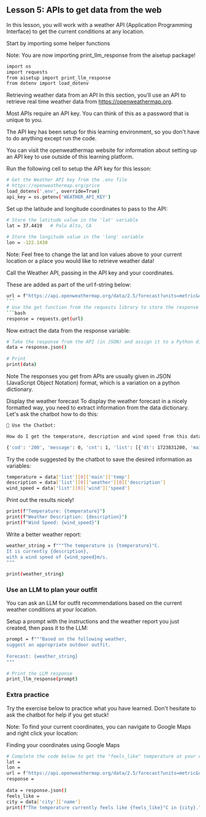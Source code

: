 ## Lesson 5: APIs to get data from the web
In this lesson, you will work with a weather API (Application Programming Interface) to get the current conditions at any location.

Start by importing some helper functions

Note: You are now importing print_llm_response from the aisetup package!
```bash
import os
import requests
from aisetup import print_llm_response
from dotenv import load_dotenv
```
Retrieving weather data from an API
In this section, you'll use an API to retrieve real time weather data from https://openweathermap.org.

Most APIs require an API key. You can think of this as a password that is unique to you.

The API key has been setup for this learning environment, so you don't have to do anything except run the code.

You can visit the openweathermap website for information about setting up an API key to use outside of this learning platform.

Run the following cell to setup the API key for this lesson:
```bash
# Get the Weather API key from the .env file
# https://openweathermap.org/price
load_dotenv('.env', override=True)
api_key = os.getenv('WEATHER_API_KEY')
```
Set up the latitude and longitude coordinates to pass to the API:
```bash
# Store the latitude value in the 'lat' variable
lat = 37.4419   # Palo Alto, CA
​
# Store the longitude value in the 'long' variable
lon = -122.1430
```
Note: Feel free to change the lat and lon values above to your current location or a place you would like to retrieve weather data!

Call the Weather API, passing in the API key and your coordinates.

These are added as part of the url f-string below:
```bash
url = f"https://api.openweathermap.org/data/2.5/forecast?units=metric&cnt=1&lat={lat}&lon={lon}&appid={api_key}"
​```
# Use the get function from the requests library to store the response from the API
```bash
response = requests.get(url)
```
Now extract the data from the response variable:
```bash
# Take the response from the API (in JSON) and assign it to a Python dictionary
data = response.json()
​
# Print
print(data)
```
Note The responses you get from APIs are usually given in JSON (JavaScript Object Notation) format, which is a variation on a python dictionary.

Display the weather forecast
To display the weather forecast in a nicely formatted way, you need to extract information from the data dictionary. Let's ask the chatbot how to do this:
```bash
🤖 Use the Chatbot:

How do I get the temperature, description and wind speed from this data variable:

{'cod': '200', 'message': 0, 'cnt': 1, 'list': [{'dt': 1723831200, 'main': {'temp': 34.14, 'feels_like': 23.94, 'temp_min': 22.84, 'temp_max': 24.02, 'pressure': 1017, 'sea_level': 1017, 'grnd_level': 949, 'humidity': 56, 'temp_kf': 1.15}, 'weather': [{'id': 800, 'main': 'Clear', 'description': 'clear sky', 'icon': '01d'}], 'clouds': {'all': 0}, 'wind': {'speed': 3.18, 'deg': 191, 'gust': 3.83}, 'visibility': 10000, 'pop': 0, 'sys': {'pod': 'd'}, 'dt_txt': '2024-08-16 18:00:00'}], 'city': {'id': 5518301, 'name': 'Carey', 'coord': {'lat': 34.38, 'lon': -100.36}, 'country': 'US', 'population': 0, 'timezone': -18000, 'sunrise': 1723809821, 'sunset': 1723858068}
```
Try the code suggested by the chatbot to save the desired information as variables:
```bash
temperature = data['list'][0]['main']['temp']
description = data['list'][0]['weather'][0]['description']
wind_speed = data['list'][0]['wind']['speed']
```
Print out the results nicely!
```bash
print(f"Temperature: {temperature}")
print(f"Weather Description: {description}")
print(f"Wind Speed: {wind_speed}")
```
Write a better weather report:
```bash
weather_string = f"""The temperature is {temperature}°C. 
It is currently {description},
with a wind speed of {wind_speed}m/s.
"""
​
print(weather_string)
```
### Use an LLM to plan your outfit
You can ask an LLM for outfit recommendations based on the current weather conditions at your location.

Setup a prompt with the instructions and the weather report you just created, then pass it to the LLM:
```bash
prompt = f"""Based on the following weather, 
suggest an appropriate outdoor outfit.
​
Forecast: {weather_string}
"""
​
# Print the LLM response
print_llm_response(prompt)
```
### Extra practice
Try the exercise below to practice what you have learned. Don't hesitate to ask the chatbot for help if you get stuck!

Note: To find your current coordinates, you can navigate to Google Maps and right click your location:

Finding your coordinates using Google Maps
```bash
# Complete the code below to get the "feels_like" temperature at your current location
lat = 
lon = 
url = f"https://api.openweathermap.org/data/2.5/forecast?units=metric&cnt=1&lat={lat}&lon={lon}&appid={api_key}"
response = 
​
data = response.json()
feels_like = 
city = data['city']['name']
print(f"The temperature currently feels like {feels_like}°C in {city}.")
```
​

